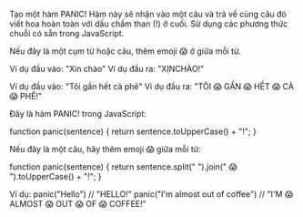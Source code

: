 Tạo một hàm PANIC! Hàm này sẽ nhận vào một câu và trả về cùng câu đó viết hoa hoàn toàn với dấu chấm than (!) ở cuối. Sử dụng các phương thức chuỗi có sẵn trong JavaScript.

Nếu đây là một cụm từ hoặc câu, thêm emoji 😱 ở giữa mỗi từ.

Ví dụ đầu vào: "Xin chào"
Ví dụ đầu ra: "XỊNCHÀO!"

Ví dụ đầu vào: "Tôi gần hết cà phê" 
Ví dụ đầu ra: "TÔI 😱 GẦN 😱 HẾT 😱 CÀ 😱 PHÊ!"

Đây là hàm PANIC! trong JavaScript:

function panic(sentence) {
  return sentence.toUpperCase() + "!";
}

Nếu đây là một câu, hãy thêm emoji 😱 giữa mỗi từ:

function panic(sentence) {
  return sentence.split(" ").join(" 😱 ").toUpperCase() + "!";
}

Ví dụ:
panic("Hello") // "HELLO!"
panic("I'm almost out of coffee") // "I'M 😱 ALMOST 😱 OUT 😱 OF 😱 COFFEE!"